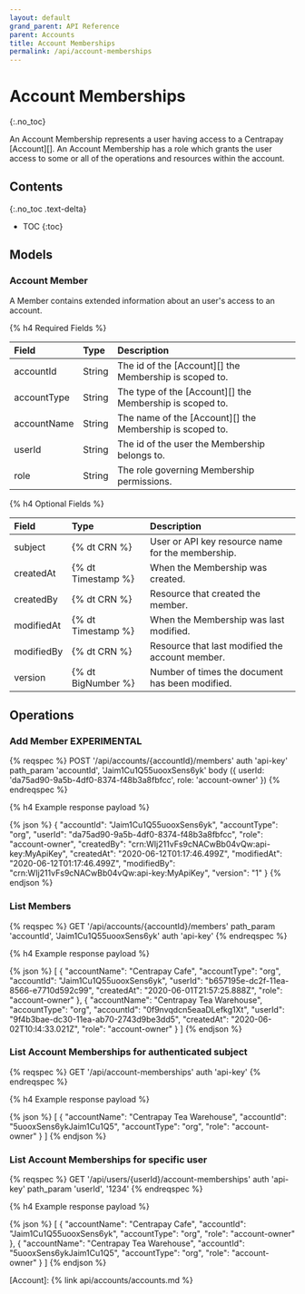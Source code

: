 ```yaml
---
layout: default
grand_parent: API Reference
parent: Accounts
title: Account Memberships
permalink: /api/account-memberships
---
```


# Account Memberships
{:.no_toc}

An Account Membership represents a user having access to a Centrapay
[Account][]. An Account Membership has a role which grants the user access to
some or all of the operations and resources within the account.


## Contents
{:.no_toc .text-delta}

* TOC
{:toc}

## Models

### Account Member

A Member contains extended information about an user's access to an account.

{% h4 Required Fields %}

| Field       | Type   | Description                                              |
| :-----      | :----- | :------------------------------------------------------  |
| accountId   | String | The id of the [Account][] the Membership is scoped to.   |
| accountType | String | The type of the [Account][] the Membership is scoped to. |
| accountName | String | The name of the [Account][] the Membership is scoped to. |
| userId      | String | The id of the user the Membership belongs to.            |
| role        | String | The role governing Membership permissions.               |

{% h4 Optional Fields %}

| Field        | Type               | Description                                        |
| :----------- | :----------------  | :------------------------------------------------- |
| subject      | {% dt CRN %}       | User or API key resource name for the membership.  |
| createdAt    | {% dt Timestamp %} | When the Membership was created.                   |
| createdBy    | {% dt CRN %}       | Resource that created the  member.                 |
| modifiedAt   | {% dt Timestamp %} | When the Membership was last modified.             |
| modifiedBy   | {% dt CRN %}       | Resource that last modified the account member.    |
| version      | {% dt BigNumber %} | Number of times the document has been modified.    |

## Operations

### Add Member **EXPERIMENTAL**

{% reqspec %}
  POST '/api/accounts/{accountId}/members'
  auth 'api-key'
  path_param 'accountId', 'Jaim1Cu1Q55uooxSens6yk'
  body ({ userId: 'da75ad90-9a5b-4df0-8374-f48b3a8fbfcc', role: 'account-owner' })
{% endreqspec %}


{% h4 Example response payload %}

{% json %}
{
  "accountId": "Jaim1Cu1Q55uooxSens6yk",
  "accountType": "org",
  "userId": "da75ad90-9a5b-4df0-8374-f48b3a8fbfcc",
  "role": "account-owner",
  "createdBy": "crn:WIj211vFs9cNACwBb04vQw:api-key:MyApiKey",
  "createdAt": "2020-06-12T01:17:46.499Z",
  "modifiedAt": "2020-06-12T01:17:46.499Z",
  "modifiedBy": "crn:WIj211vFs9cNACwBb04vQw:api-key:MyApiKey",
  "version": "1"
}
{% endjson %}

### List Members

{% reqspec %}
  GET '/api/accounts/{accountId}/members'
  path_param 'accountId', 'Jaim1Cu1Q55uooxSens6yk'
  auth 'api-key'
{% endreqspec %}

{% h4 Example response payload %}

{% json %}
[
  {
    "accountName": "Centrapay Cafe",
    "accountType": "org",
    "accountId": "Jaim1Cu1Q55uooxSens6yk",
    "userId": "b657195e-dc2f-11ea-8566-e7710d592c99",
    "createdAt": "2020-06-01T21:57:25.888Z",
    "role": "account-owner"
  },
  {
    "accountName": "Centrapay Tea Warehouse",
    "accountType": "org",
    "accountId": "0f9nvqdcn5eaaDLefkg1Xt",
    "userId": "9f4b3bae-dc30-11ea-ab70-2743d9be3dd5",
    "createdAt": "2020-06-02T10:l4:33.021Z",
    "role": "account-owner"
  }
]
{% endjson %}

### List Account Memberships for authenticated subject

{% reqspec %}
  GET '/api/account-memberships'
  auth 'api-key'
{% endreqspec %}

{% h4 Example response payload %}

{% json %}
[
  {
    "accountName": "Centrapay Tea Warehouse",
    "accountId": "5uooxSens6ykJaim1Cu1Q5",
    "accountType": "org",
    "role": "account-owner"
  }
]
{% endjson %}


### List Account Memberships for specific user

{% reqspec %}
  GET '/api/users/{userId}/account-memberships'
  auth 'api-key'
  path_param 'userId', '1234'
{% endreqspec %}

{% h4 Example response payload %}

{% json %}
[
  {
    "accountName": "Centrapay Cafe",
    "accountId": "Jaim1Cu1Q55uooxSens6yk",
    "accountType": "org",
    "role": "account-owner"
  },
  {
    "accountName": "Centrapay Tea Warehouse",
    "accountId": "5uooxSens6ykJaim1Cu1Q5",
    "accountType": "org",
    "role": "account-owner"
  }
]
{% endjson %}

[Account]: {% link api/accounts/accounts.md %}
